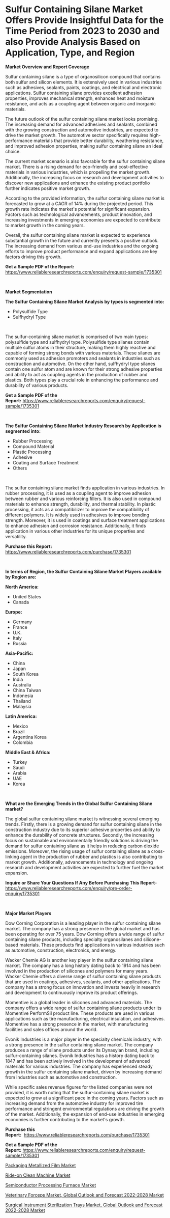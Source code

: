 <p><h1>Sulfur Containing Silane Market Offers Provide Insightful Data for the Time Period from 2023 to 2030 and also Provide Analysis Based on Application, Type, and Region</h1></p><p><strong>Market Overview and Report Coverage</strong></p>
<p><p>Sulfur containing silane is a type of organosilicon compound that contains both sulfur and silicon elements. It is extensively used in various industries such as adhesives, sealants, paints, coatings, and electrical and electronic applications. Sulfur containing silane provides excellent adhesion properties, improves mechanical strength, enhances heat and moisture resistance, and acts as a coupling agent between organic and inorganic materials.</p><p>The future outlook of the sulfur containing silane market looks promising. The increasing demand for advanced adhesives and sealants, combined with the growing construction and automotive industries, are expected to drive the market growth. The automotive sector specifically requires high-performance materials that provide better durability, weathering resistance, and improved adhesion properties, making sulfur containing silane an ideal choice.</p><p>The current market scenario is also favorable for the sulfur containing silane market. There is a rising demand for eco-friendly and cost-effective materials in various industries, which is propelling the market growth. Additionally, the increasing focus on research and development activities to discover new applications and enhance the existing product portfolio further indicates positive market growth.</p><p>According to the provided information, the sulfur containing silane market is forecasted to grow at a CAGR of 14% during the projected period. This growth rate indicates the market's potential for significant expansion. Factors such as technological advancements, product innovation, and increasing investments in emerging economies are expected to contribute to market growth in the coming years.</p><p>Overall, the sulfur containing silane market is expected to experience substantial growth in the future and currently presents a positive outlook. The increasing demand from various end-use industries and the ongoing efforts to improve product performance and expand applications are key factors driving this growth.</p></p>
<p><strong>Get a Sample PDF of the Report:</strong> <a href="https://www.reliableresearchreports.com/enquiry/request-sample/1735301">https://www.reliableresearchreports.com/enquiry/request-sample/1735301</a></p>
<p>&nbsp;</p>
<p><strong>Market Segmentation</strong></p>
<p><strong>The Sulfur Containing Silane Market Analysis by types is segmented into:</strong></p>
<p><ul><li>Polysulfide Type</li><li>Sulfhydryl Type</li></ul></p>
<p>&nbsp;</p>
<p><p>The sulfur-containing silane market is comprised of two main types: polysulfide type and sulfhydryl type. Polysulfide type silanes contain multiple sulfur atoms in their structure, making them highly reactive and capable of forming strong bonds with various materials. These silanes are commonly used as adhesion promoters and sealants in industries such as construction and automotive. On the other hand, sulfhydryl type silanes contain one sulfur atom and are known for their strong adhesive properties and ability to act as coupling agents in the production of rubber and plastics. Both types play a crucial role in enhancing the performance and durability of various products.</p></p>
<p><strong>Get a Sample PDF of the Report:</strong>&nbsp;<a href="https://www.reliableresearchreports.com/enquiry/request-sample/1735301">https://www.reliableresearchreports.com/enquiry/request-sample/1735301</a></p>
<p>&nbsp;</p>
<p><strong>The Sulfur Containing Silane Market Industry Research by Application is segmented into:</strong></p>
<p><ul><li>Rubber Processing</li><li>Compound Material</li><li>Plastic Processing</li><li>Adhesive</li><li>Coating and Surface Treatment</li><li>Others</li></ul></p>
<p>&nbsp;</p>
<p><p>The sulfur containing silane market finds application in various industries. In rubber processing, it is used as a coupling agent to improve adhesion between rubber and various reinforcing fillers. It is also used in compound materials to enhance strength, durability, and thermal stability. In plastic processing, it acts as a compatibilizer to improve the compatibility of different polymers. It is widely used in adhesives to improve bonding strength. Moreover, it is used in coatings and surface treatment applications to enhance adhesion and corrosion resistance. Additionally, it finds application in various other industries for its unique properties and versatility.</p></p>
<p><strong>Purchase this Report:</strong>&nbsp; <a href="https://www.reliableresearchreports.com/purchase/1735301">https://www.reliableresearchreports.com/purchase/1735301</a></p>
<p>&nbsp;</p>
<p><strong>In terms of Region, the Sulfur Containing Silane Market Players available by Region are:</strong></p>
<p>
    <p> <strong> North America: </strong>
        <ul>
            <li>United States</li>
            <li>Canada</li>
        </ul>
        </p> 
    <p> <strong> Europe: </strong>
        <ul>
            <li>Germany</li>
            <li>France</li>
            <li>U.K.</li>
            <li>Italy</li>
            <li>Russia</li>
        </ul>
        </p> 
    <p> <strong> Asia-Pacific: </strong>
        <ul>
            <li>China</li>
            <li>Japan</li>
            <li>South Korea</li>
            <li>India</li>
            <li>Australia</li>
            <li>China Taiwan</li>
            <li>Indonesia</li>
            <li>Thailand</li>
            <li>Malaysia</li>
        </ul>
        </p> 
    <p> <strong> Latin America: </strong>
        <ul>
            <li>Mexico</li>
            <li>Brazil</li>
            <li>Argentina Korea</li>
            <li>Colombia</li>
        </ul>
        </p> 
    <p> <strong> Middle East & Africa: </strong>
        <ul>
            <li>Turkey</li>
            <li>Saudi</li>
            <li>Arabia</li>
            <li>UAE</li>
            <li>Korea</li>
        </ul>
    </p>
    </p>
<p>&nbsp;</p>
<p><strong>What are the Emerging Trends in the Global Sulfur Containing Silane market?</strong></p>
<p><p>The global sulfur containing silane market is witnessing several emerging trends. Firstly, there is a growing demand for sulfur containing silane in the construction industry due to its superior adhesive properties and ability to enhance the durability of concrete structures. Secondly, the increasing focus on sustainable and environmentally friendly solutions is driving the demand for sulfur containing silane as it helps in reducing carbon dioxide emissions. Moreover, the rising usage of sulfur containing silane as a cross-linking agent in the production of rubber and plastics is also contributing to market growth. Additionally, advancements in technology and ongoing research and development activities are expected to further fuel the market expansion.</p></p>
<p><strong>Inquire or Share Your Questions If Any Before Purchasing This Report</strong>- <a href="https://www.reliableresearchreports.com/enquiry/pre-order-enquiry/1735301">https://www.reliableresearchreports.com/enquiry/pre-order-enquiry/1735301</a></p>
<p>&nbsp;</p>
<p><strong>Major Market Players</strong></p>
<p><p>Dow Corning Corporation is a leading player in the sulfur containing silane market. The company has a strong presence in the global market and has been operating for over 75 years. Dow Corning offers a wide range of sulfur containing silane products, including specialty organosilanes and silicone-based materials. These products find applications in various industries such as automotive, construction, electronics, and energy.</p><p>Wacker Chemie AG is another key player in the sulfur containing silane market. The company has a long history dating back to 1914 and has been involved in the production of silicones and polymers for many years. Wacker Chemie offers a diverse range of sulfur containing silane products that are used in coatings, adhesives, sealants, and other applications. The company has a strong focus on innovation and invests heavily in research and development to continuously improve its product offerings.</p><p>Momentive is a global leader in silicones and advanced materials. The company offers a wide range of sulfur containing silane products under its Momentive PerformSil product line. These products are used in various applications such as tire manufacturing, electrical insulation, and adhesives. Momentive has a strong presence in the market, with manufacturing facilities and sales offices around the world.</p><p>Evonik Industries is a major player in the specialty chemicals industry, with a strong presence in the sulfur containing silane market. The company produces a range of silane products under its Dynasylan brand, including sulfur-containing silanes. Evonik Industries has a history dating back to 1847 and has been actively involved in the development of advanced materials for various industries. The company has experienced steady growth in the sulfur containing silane market, driven by increasing demand from industries such as automotive and construction.</p><p>While specific sales revenue figures for the listed companies were not provided, it is worth noting that the sulfur-containing silane market is expected to grow at a significant pace in the coming years. Factors such as increasing demand from the automotive industry for improved tire performance and stringent environmental regulations are driving the growth of the market. Additionally, the expansion of end-use industries in emerging economies is further contributing to the market's growth.</p></p>
<p><strong>Purchase this Report:</strong>&nbsp;&nbsp;<a href="https://www.reliableresearchreports.com/purchase/1735301">https://www.reliableresearchreports.com/purchase/1735301</a></p>
<p></p>
<p><strong>Get a Sample PDF of the Report:</strong>&nbsp;<a href="https://www.reliableresearchreports.com/enquiry/request-sample/1735301">https://www.reliableresearchreports.com/enquiry/request-sample/1735301</a></p>
<p><p><a href="https://www.linkedin.com/pulse/packaging-metallized-film-market-size-share-global-analysis/">Packaging Metallized Film Market</a></p><p><a href="https://www.linkedin.com/pulse/ride-on-clean-machine-market-challenges-opportunities/">Ride-on Clean Machine Market</a></p><p><a href="https://www.linkedin.com/pulse/semiconductor-processing-furnace-market-insights-players/">Semiconductor Processing Furnace Market</a></p><p><a href="https://medium.com/@half.skull.am/veterinary-forceps-market-global-outlook-and-forecast-2022-2028-market-outlook-industry-overview-560d6a81d485">Veterinary Forceps Market, Global Outlook and Forecast 2022-2028 Market</a></p><p><a href="https://medium.com/@favor.case.flash/surgical-instrument-sterilization-trays-market-global-outlook-and-forecast-2022-2028-market-67df6e8dc37f">Surgical Instrument Sterilization Trays Market, Global Outlook and Forecast 2022-2028 Market</a></p></p>